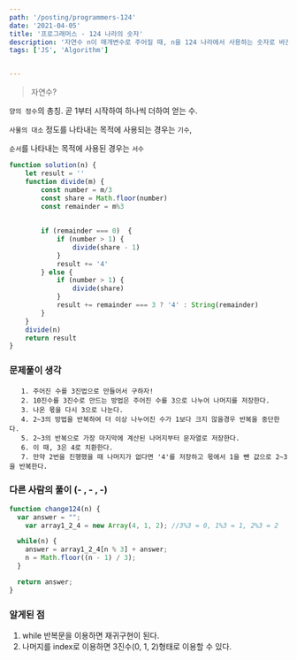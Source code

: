 ```yaml
---
path: '/posting/programmers-124'
date: '2021-04-05'
title: '프로그래머스 - 124 나라의 숫자'
description: '자연수 n이 매개변수로 주어질 때, n을 124 나라에서 사용하는 숫자로 바꾼 값을 return 하도록 solution 함수를 완성해 주세요.'
tags: ['JS', 'Algorithm']


---
```


> 자연수?

`양의 정수`의 총칭. 곧 1부터 시작하여 하나씩 더하여 얻는 수.

`사물의 대소` 정도를 나타내는 목적에 사용되는 경우는 `기수`,

`순서`를 나타내는 목적에 사용된 경우는 `서수`

```javascript
function solution(n) {
    let result = ''
    function divide(m) {
        const number = m/3
        const share = Math.floor(number)
        const remainder = m%3
        
        
        if (remainder === 0)  {
            if (number > 1) {
                divide(share - 1)
            }
            result += '4'
        } else {
            if (number > 1) {
                divide(share)   
            }
            result += remainder === 3 ? '4' : String(remainder)
        }
    }
    divide(n)
    return result
}
```

### 문제풀이 생각

       1. 주어진 수를 3진법으로 만들어서 구하자!
       2. 10진수를 3진수로 만드는 방법은 주어진 수를 3으로 나누어 나머지를 저장한다.
       3. 나온 몫을 다시 3으로 나눈다.
       4. 2~3의 방법을 반복하여 더 이상 나누어진 수가 1보다 크지 않을경우 반복을 중단한다.
       5. 2~3의 반복으로 가장 마지막에 계산된 나머지부터 문자열로 저장한다.
       6. 이 때, 3은 4로 치환한다.
       7. 만약 2번을 진행했을 때 나머지가 없다면 '4'를 저장하고 몫에서 1을 뺀 값으로 2~3을 반복한다.



### 다른 사람의 풀이 (- , - , -)

```javascript
function change124(n) {
  var answer = "";
    var array1_2_4 = new Array(4, 1, 2); //3%3 = 0, 1%3 = 1, 2%3 = 2

  while(n) {
    answer = array1_2_4[n % 3] + answer;
    n = Math.floor((n - 1) / 3);
  }

  return answer;
}
```



### 알게된 점

1. while 반복문을 이용하면 재귀구현이 된다.
2. 나머지를 index로 이용하면 3진수(0, 1, 2)형태로 이용할 수 있다.